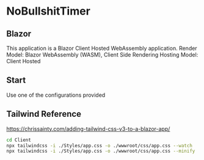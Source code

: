 # NoBullshitTimer
## Blazor
This application is a Blazor Client Hosted WebAssembly application. 
Render Model: Blazor WebAssembly (WASM), Client Side Rendering
Hosting Model: Client Hosted

## Start

Use one of the configurations provided 

## Tailwind Reference
https://chrissainty.com/adding-tailwind-css-v3-to-a-blazor-app/

```bash
cd Client
npx tailwindcss -i ./Styles/app.css -o ./wwwroot/css/app.css --watch
npx tailwindcss -i ./Styles/app.css -o ./wwwroot/css/app.css --minify
```
